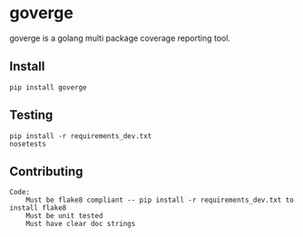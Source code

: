 goverge
========
goverge is a golang multi package coverage reporting tool.

Install
-------
    pip install goverge

Testing
-------
    pip install -r requirements_dev.txt
    nosetests

Contributing
-------
    Code: 
        Must be flake8 compliant -- pip install -r requirements_dev.txt to install flake8
        Must be unit tested
        Must have clear doc strings
    
